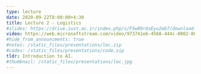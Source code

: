```yaml
---
type: lecture
date: 2020-09-22T8:00:00+4:30
title: Lecture 2 - Logistics
#slides: https://drive.iust.ac.ir/index.php/s/FSwB9rAsEyu2eb7/download?path=%2FSlides&files=S1.pdf
video: https://web.microsoftstream.com/video/973741e6-4568-444c-8002-0064047f8129
#hide_from_announcments: true
#notes: /static_files/presentations/lec.zip
#codes: /static_files/presentations/code.zip
tldr: Introduction to AI.
#thumbnail: /static_files/presentations/lec.jpg
---
```

